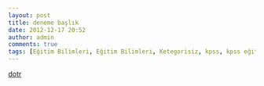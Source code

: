 ```yaml
---
layout: post
title: deneme başlık
date: 2012-12-17 20:52
author: admin
comments: true
tags: [Eğitim Bilimleri, Eğitim Bilimleri, Ketegorisiz, kpss, kpss eğitim bilimleri]
---
```

<a href="http://egitimvaktim.com/deneme-baslik/dotr-2" rel="attachment wp-att-8138">dotr</a>
